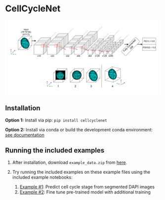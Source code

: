 # CellCycleNet

![CellCycleNet Diagram](https://raw.githubusercontent.com/Noble-Lab/CellCycleNet/main/docs/img/CellCycleNet_diagram.png)

## Installation

**Option 1:** Install via pip: `pip install cellcyclenet`

**Option 2:** Install via conda or build the development conda environment: [see documentation](https://github.com/Noble-Lab/CellCycleNet/blob/pypi_package_dev/docs/dev_env_setup.md)

## Running the included examples

1. After installation, download `example_data.zip` from [here](https://beliveau-shared.s3.us-east-2.amazonaws.com/cellcyclenet/data/example_data.zip).

2. Try running the included examples on these example files using the included example notebooks:

	1. [Example #1](https://github.com/Noble-Lab/CellCycleNet/blob/main/notebooks/01_prediction_demo.ipynb): Predict cell cycle stage from segmented DAPI images
	2. [Example #2](https://github.com/Noble-Lab/CellCycleNet/blob/main/notebooks/01_prediction_demo.ipynb): Fine tune pre-trained model with additional training
